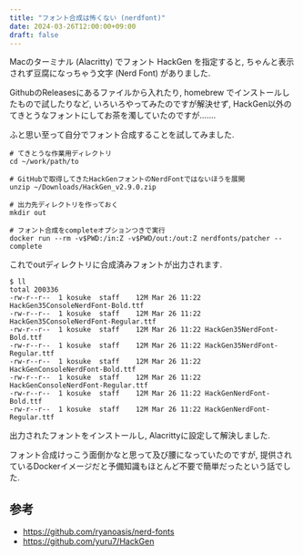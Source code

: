 ```yaml
---
title: "フォント合成は怖くない (nerdfont)"
date: 2024-03-26T12:00:00+09:00
draft: false
---
```


Macのターミナル (Alacritty) でフォント HackGen を指定すると, ちゃんと表示されず豆腐になっちゃう文字 (Nerd Font) がありました.

GithubのReleasesにあるファイルから入れたり, homebrew でインストールしたもので試したりなど, いろいろやってみたのですが解決せず,
HackGen以外のてきとうなフォントにしてお茶を濁していたのですが…….

ふと思い至って自分でフォント合成することを試してみました.

```shell
# てきとうな作業用ディレクトリ
cd ~/work/path/to

# GitHubで取得してきたHackGenフォントのNerdFontではないほうを展開
unzip ~/Downloads/HackGen_v2.9.0.zip

# 出力先ディレクトリを作っておく
mkdir out

# フォント合成をcompleteオプションつきで実行
docker run --rm -v$PWD:/in:Z -v$PWD/out:/out:Z nerdfonts/patcher --complete
```

これでoutディレクトリに合成済みフォントが出力されます.

```shell
$ ll
total 200336
-rw-r--r--  1 kosuke  staff    12M Mar 26 11:22 HackGen35ConsoleNerdFont-Bold.ttf
-rw-r--r--  1 kosuke  staff    12M Mar 26 11:22 HackGen35ConsoleNerdFont-Regular.ttf
-rw-r--r--  1 kosuke  staff    12M Mar 26 11:22 HackGen35NerdFont-Bold.ttf
-rw-r--r--  1 kosuke  staff    12M Mar 26 11:22 HackGen35NerdFont-Regular.ttf
-rw-r--r--  1 kosuke  staff    12M Mar 26 11:22 HackGenConsoleNerdFont-Bold.ttf
-rw-r--r--  1 kosuke  staff    12M Mar 26 11:22 HackGenConsoleNerdFont-Regular.ttf
-rw-r--r--  1 kosuke  staff    12M Mar 26 11:22 HackGenNerdFont-Bold.ttf
-rw-r--r--  1 kosuke  staff    12M Mar 26 11:22 HackGenNerdFont-Regular.ttf
```

出力されたフォントをインストールし, Alacrittyに設定して解決しました.

フォント合成けっこう面倒かなと思って及び腰になっていたのですが,
提供されているDockerイメージだと予備知識もほとんど不要で簡単だったという話でした.

## 参考

* https://github.com/ryanoasis/nerd-fonts
* https://github.com/yuru7/HackGen

